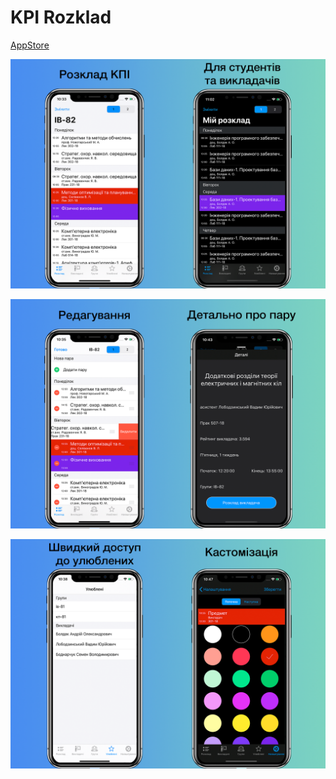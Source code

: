 
#  KPI Rozklad

[AppStore](https://apps.apple.com/ua/app/kpi-rozklad/id1489847008?l=ru&ls=1)

![url](images/preview1.png)

![url](images/preview2.png)

![url](images/preview3.png)
